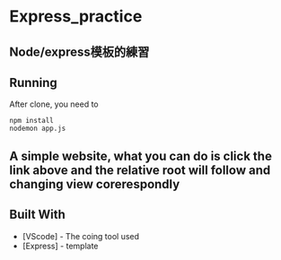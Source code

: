 # Express_practice
Node/express模板的練習
---

## Running 

After clone, you need to
```
npm install
nodemon app.js
```
A simple website, what you can do is click the link above
and the relative root will follow and changing view corerespondly
---
## Built With

* [VScode] - The coing tool used
* [Express] - template
